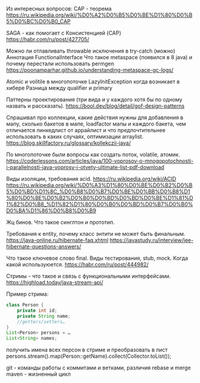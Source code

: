 Из интересных вопросов:
САР - теорема 
https://ru.wikipedia.org/wiki/%D0%A2%D0%B5%D0%BE%D1%80%D0%B5%D0%BC%D0%B0_CAP

SAGA - как помогает с Консистенцией (CAP)
https://habr.com/ru/post/427705/

Можно ли отлавливать throwable исключения в try-catch (можно)
Аннотация FunctionalInterface 
Что такое metaspace (появился в 8 java) и почему перестали использовать permgen
https://poonamparhar.github.io/understanding-metaspace-gc-logs/

Atomic и volitile в многопоточке
LazyInitException когда возникает в хибере
Разница между qualifier и primary

Паттерны проектирования (три вида и у каждого хотя бы по одному назвать и рассказать).
https://bool.dev/blog/detail/gof-design-patterns

Спрашивал про коллекции, какие действия нужны для добавления в мапу, 
сколько бакетов в мапе, loadfactor мапы и каждого бакета, 
чем отличается линкедлист от аррайлист и что предпочтительнее использовать в каких случаях, оптимизации arraylist. 
https://blog.skillfactory.ru/glossary/kollekczii-java/

По многопоточке были вопросы как создать поток, volatile, атомик. 
https://coderlessons.com/articles/java/100-voprosov-o-mnogopotochnosti-i-parallelnosti-java-voprosy-i-otvety-ultimate-list-pdf-download

Виды изоляции, требования acid.
https://ru.wikipedia.org/wiki/ACID
https://ru.wikipedia.org/wiki/%D0%A3%D1%80%D0%BE%D0%B2%D0%B5%D0%BD%D1%8C_%D0%B8%D0%B7%D0%BE%D0%BB%D0%B8%D1%80%D0%BE%D0%B2%D0%B0%D0%BD%D0%BD%D0%BE%D1%81%D1%82%D0%B8_%D1%82%D1%80%D0%B0%D0%BD%D0%B7%D0%B0%D0%BA%D1%86%D0%B8%D0%B9

Жц бинов. Что такое синглтон и прототип. 

Требования к entity, почему класс энтити не может быть финальным. 
https://java-online.ru/hibernate-faq.xhtml
https://javastudy.ru/interview/jee-hibernate-questions-answers/

Что такое ключевое слово final. 
Виды тестирования, stub, mock. Когда какой используюется.
https://habr.com/ru/post/444982/

Стримы - что такое и связь с функциональными интерфейсами.
https://highload.today/java-stream-api/

Пример стрима: 
```java
class Person {
	private int id;
	private String name;
	//getters/setters…
}
List<Person> persons = …
List<String> names;
```
получить имена всех персон в стриме и преобразовать в лист
persons.stream().map(Person::getName).collect(Collector.toList());

git - команды работы с коммитами и ветками, различия rebase и merge
maven - жизненный цикл
